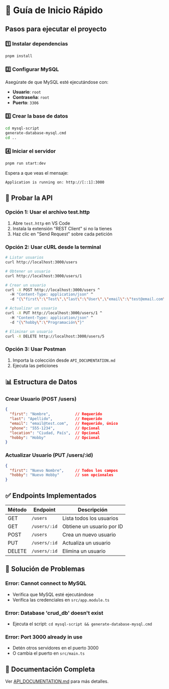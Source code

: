 # 🚀 Guía de Inicio Rápido

## Pasos para ejecutar el proyecto

### 1️⃣ Instalar dependencias
```bash
pnpm install
```

### 2️⃣ Configurar MySQL
Asegúrate de que MySQL esté ejecutándose con:
- **Usuario**: `root`
- **Contraseña**: `root`
- **Puerto**: `3306`

### 3️⃣ Crear la base de datos
```bash
cd mysql-script
generate-database-mysql.cmd
cd ..
```

### 4️⃣ Iniciar el servidor
```bash
pnpm run start:dev
```

Espera a que veas el mensaje:
```
Application is running on: http://[::1]:3000
```

## 🧪 Probar la API

### Opción 1: Usar el archivo test.http
1. Abre `test.http` en VS Code
2. Instala la extensión "REST Client" si no la tienes
3. Haz clic en "Send Request" sobre cada petición

### Opción 2: Usar cURL desde la terminal

```bash
# Listar usuarios
curl http://localhost:3000/users

# Obtener un usuario
curl http://localhost:3000/users/1

# Crear un usuario
curl -X POST http://localhost:3000/users ^
  -H "Content-Type: application/json" ^
  -d "{\"first\":\"Test\",\"last\":\"User\",\"email\":\"test@email.com\"}"

# Actualizar un usuario
curl -X PUT http://localhost:3000/users/1 ^
  -H "Content-Type: application/json" ^
  -d "{\"hobby\":\"Programación\"}"

# Eliminar un usuario
curl -X DELETE http://localhost:3000/users/5
```

### Opción 3: Usar Postman
1. Importa la colección desde `API_DOCUMENTATION.md`
2. Ejecuta las peticiones

## 📊 Estructura de Datos

### Crear Usuario (POST /users)
```json
{
  "first": "Nombre",           // Requerido
  "last": "Apellido",          // Requerido
  "email": "email@test.com",   // Requerido, único
  "phone": "555-1234",         // Opcional
  "location": "Ciudad, País",  // Opcional
  "hobby": "Hobby"             // Opcional
}
```

### Actualizar Usuario (PUT /users/:id)
```json
{
  "first": "Nuevo Nombre",     // Todos los campos
  "hobby": "Nuevo Hobby"       // son opcionales
}
```

## ✅ Endpoints Implementados

| Método | Endpoint | Descripción |
|--------|----------|-------------|
| GET | `/users` | Lista todos los usuarios |
| GET | `/users/:id` | Obtiene un usuario por ID |
| POST | `/users` | Crea un nuevo usuario |
| PUT | `/users/:id` | Actualiza un usuario |
| DELETE | `/users/:id` | Elimina un usuario |

## 🐛 Solución de Problemas

### Error: Cannot connect to MySQL
- Verifica que MySQL esté ejecutándose
- Verifica las credenciales en `src/app.module.ts`

### Error: Database 'crud_db' doesn't exist
- Ejecuta el script: `cd mysql-script && generate-database-mysql.cmd`

### Error: Port 3000 already in use
- Detén otros servidores en el puerto 3000
- O cambia el puerto en `src/main.ts`

## 📖 Documentación Completa

Ver [API_DOCUMENTATION.md](./API_DOCUMENTATION.md) para más detalles.

